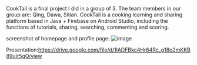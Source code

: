 CookTail is a final project I did in a group of 3. The team members in our group are: Qing, Dawa, Sitian.
CookTail is a cooking learning and sharing platform based in Java + Firebase on Android Studio, including the functions of tutorials, sharing, searching, commenting and scoring.

screenshot of homepage and profile page:
![image](https://user-images.githubusercontent.com/62491611/156109696-7805b85b-12d2-4116-97e6-8c4130bb34ae.png)

Presentation:https://drive.google.com/file/d/1lADFBkc4Hr64Rc_g18o2mKKB89uIr5gQ/view
